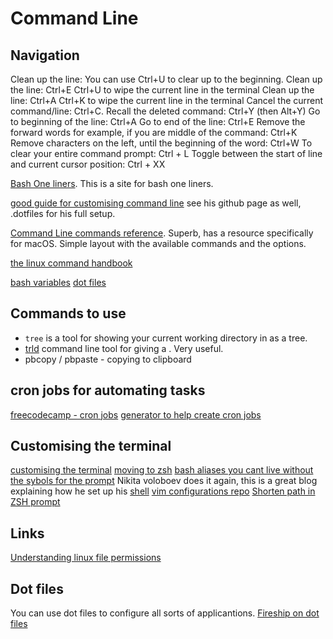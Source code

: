# Command Line

## Navigation



Clean up the line: You can use Ctrl+U to clear up to the beginning.
Clean up the line: Ctrl+E Ctrl+U to wipe the current line in the terminal
Clean up the line: Ctrl+A Ctrl+K to wipe the current line in the terminal
Cancel the current command/line: Ctrl+C.
Recall the deleted command: Ctrl+Y (then Alt+Y)
Go to beginning of the line: Ctrl+A
Go to end of the line: Ctrl+E
Remove the forward words for example, if you are middle of the command: Ctrl+K
Remove characters on the left, until the beginning of the word: Ctrl+W
To clear your entire command prompt: Ctrl + L
Toggle between the start of line and current cursor position: Ctrl + XX

[Bash One liners](https://www.bashoneliners.com/oneliners/popular/). This is a site for bash one liners.

[good guide for customising command line](https://medium.com/@nikitavoloboev/pretty-and-fast-shell-97ea870f2805) see his github page as well, .dotfiles for his full setup.

[Command Line commands reference](https://ss64.com/). Superb, has a resource specifically for macOS. Simple layout with the available commands and the options. 

[the linux command handbook](https://flaviocopesbooks.fra1.digitaloceanspaces.com/linux-commands-handbook.pdf)

[bash  variables](https://ryanstutorials.net/bash-scripting-tutorial/bash-variables.php)
[dot files](https://www.google.com/search?q=dot+files+in+100+seconds&rlz=1C5GCEM_enGB978GB979&oq=dot+files+in+100+seconds&aqs=chrome..69i57.3647j0j7&sourceid=chrome&ie=UTF-8#kpvalbx=_h9iUYZe5N_uGxc8Pr4-FiAc21)
## Commands to use

* `tree` is a tool for showing your current working directory in as a tree. 
* [trld](https://tldr.sh/) command line tool for giving a . Very useful.
* pbcopy / pbpaste - copying to clipboard

## cron jobs for automating tasks
[freecodecamp - cron jobs](https://www.freecodecamp.org/news/cron-jobs-in-linux/)
[generator to help create cron jobs](https://crontab-generator.org/)

## Customising the terminal
[customising the terminal](https://medium.com/@charlesdobson/how-to-customize-your-macos-terminal-7cce5823006e)
[moving to zsh](https://scriptingosx.com/2019/07/moving-to-zsh-06-customizing-the-zsh-prompt/)
[bash aliases you cant live without](https://opensource.com/article/19/7/bash-aliases)
[the sybols for the prompt](https://zsh.sourceforge.io/Doc/Release/Prompt-Expansion.html)
Nikita voloboev does it again, this is a great blog explaining how he set up his [shell](https://medium.com/@nikitavoloboev/pretty-and-fast-shell-97ea870f2805)
[vim configurations repo](https://github.com/amix/vimrc)
[Shorten path in ZSH prompt](https://unix.stackexchange.com/questions/273529/shorten-path-in-zsh-prompt)

## Links
[Understanding linux file permissions](https://linuxfoundation.org/blog/classic-sysadmin-understanding-linux-file-permissions/)
## Dot files
You can use dot files to configure all sorts of applicantions.
[Fireship on dot files](https://www.youtube.com/watch?v=r_MpUP6aKiQ&list=WL&index=27)
